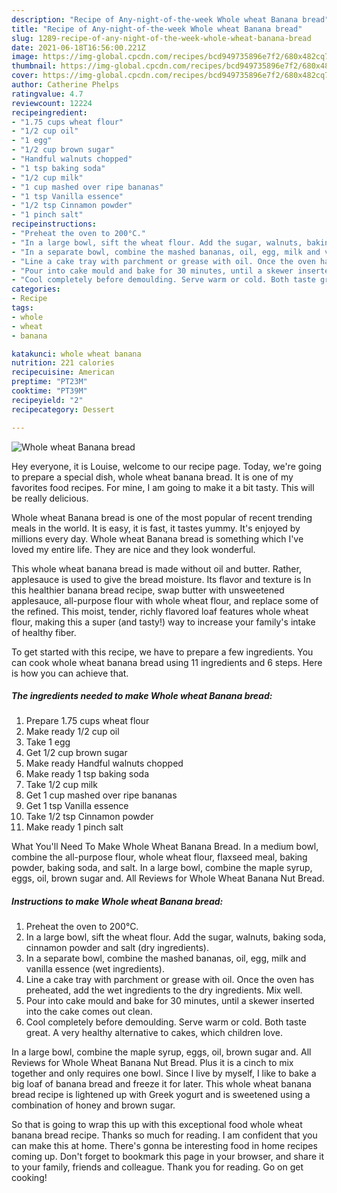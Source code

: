 ```yaml
---
description: "Recipe of Any-night-of-the-week Whole wheat Banana bread"
title: "Recipe of Any-night-of-the-week Whole wheat Banana bread"
slug: 1289-recipe-of-any-night-of-the-week-whole-wheat-banana-bread
date: 2021-06-18T16:56:00.221Z
image: https://img-global.cpcdn.com/recipes/bcd949735896e7f2/680x482cq70/whole-wheat-banana-bread-recipe-main-photo.jpg
thumbnail: https://img-global.cpcdn.com/recipes/bcd949735896e7f2/680x482cq70/whole-wheat-banana-bread-recipe-main-photo.jpg
cover: https://img-global.cpcdn.com/recipes/bcd949735896e7f2/680x482cq70/whole-wheat-banana-bread-recipe-main-photo.jpg
author: Catherine Phelps
ratingvalue: 4.7
reviewcount: 12224
recipeingredient:
- "1.75 cups wheat flour"
- "1/2 cup oil"
- "1 egg"
- "1/2 cup brown sugar"
- "Handful walnuts chopped"
- "1 tsp baking soda"
- "1/2 cup milk"
- "1 cup mashed over ripe bananas"
- "1 tsp Vanilla essence"
- "1/2 tsp Cinnamon powder"
- "1 pinch salt"
recipeinstructions:
- "Preheat the oven to 200°C."
- "In a large bowl, sift the wheat flour. Add the sugar, walnuts, baking soda, cinnamon powder and salt (dry ingredients)."
- "In a separate bowl, combine the mashed bananas, oil, egg, milk and vanilla essence (wet ingredients)."
- "Line a cake tray with parchment or grease with oil. Once the oven has preheated, add the wet ingredients to the dry ingredients. Mix well."
- "Pour into cake mould and bake for 30 minutes, until a skewer inserted into the cake comes out clean."
- "Cool completely before demoulding. Serve warm or cold. Both taste great. A very healthy alternative to cakes, which children love."
categories:
- Recipe
tags:
- whole
- wheat
- banana

katakunci: whole wheat banana 
nutrition: 221 calories
recipecuisine: American
preptime: "PT23M"
cooktime: "PT39M"
recipeyield: "2"
recipecategory: Dessert

---
```



![Whole wheat Banana bread](https://img-global.cpcdn.com/recipes/bcd949735896e7f2/680x482cq70/whole-wheat-banana-bread-recipe-main-photo.jpg)

Hey everyone, it is Louise, welcome to our recipe page. Today, we're going to prepare a special dish, whole wheat banana bread. It is one of my favorites food recipes. For mine, I am going to make it a bit tasty. This will be really delicious.

Whole wheat Banana bread is one of the most popular of recent trending meals in the world. It is easy, it is fast, it tastes yummy. It's enjoyed by millions every day. Whole wheat Banana bread is something which I've loved my entire life. They are nice and they look wonderful.

This whole wheat banana bread is made without oil and butter. Rather, applesauce is used to give the bread moisture. Its flavor and texture is In this healthier banana bread recipe, swap butter with unsweetened applesauce, all-purpose flour with whole wheat flour, and replace some of the refined. This moist, tender, richly flavored loaf features whole wheat flour, making this a super (and tasty!) way to increase your family&#39;s intake of healthy fiber.


To get started with this recipe, we have to prepare a few ingredients. You can cook whole wheat banana bread using 11 ingredients and 6 steps. Here is how you can achieve that.

<!--inarticleads1-->

##### The ingredients needed to make Whole wheat Banana bread:

1. Prepare 1.75 cups wheat flour
1. Make ready 1/2 cup oil
1. Take 1 egg
1. Get 1/2 cup brown sugar
1. Make ready Handful walnuts chopped
1. Make ready 1 tsp baking soda
1. Take 1/2 cup milk
1. Get 1 cup mashed over ripe bananas
1. Get 1 tsp Vanilla essence
1. Take 1/2 tsp Cinnamon powder
1. Make ready 1 pinch salt


What You&#39;ll Need To Make Whole Wheat Banana Bread. In a medium bowl, combine the all-purpose flour, whole wheat flour, flaxseed meal, baking powder, baking soda, and salt. In a large bowl, combine the maple syrup, eggs, oil, brown sugar and. All Reviews for Whole Wheat Banana Nut Bread. 

<!--inarticleads2-->

##### Instructions to make Whole wheat Banana bread:

1. Preheat the oven to 200°C.
1. In a large bowl, sift the wheat flour. Add the sugar, walnuts, baking soda, cinnamon powder and salt (dry ingredients).
1. In a separate bowl, combine the mashed bananas, oil, egg, milk and vanilla essence (wet ingredients).
1. Line a cake tray with parchment or grease with oil. Once the oven has preheated, add the wet ingredients to the dry ingredients. Mix well.
1. Pour into cake mould and bake for 30 minutes, until a skewer inserted into the cake comes out clean.
1. Cool completely before demoulding. Serve warm or cold. Both taste great. A very healthy alternative to cakes, which children love.


In a large bowl, combine the maple syrup, eggs, oil, brown sugar and. All Reviews for Whole Wheat Banana Nut Bread. Plus it is a cinch to mix together and only requires one bowl. Since I live by myself, I like to bake a big loaf of banana bread and freeze it for later. This whole wheat banana bread recipe is lightened up with Greek yogurt and is sweetened using a combination of honey and brown sugar. 

So that is going to wrap this up with this exceptional food whole wheat banana bread recipe. Thanks so much for reading. I am confident that you can make this at home. There's gonna be interesting food in home recipes coming up. Don't forget to bookmark this page in your browser, and share it to your family, friends and colleague. Thank you for reading. Go on get cooking!

